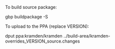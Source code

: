 To build source package:

  gbp buildpackage -S


To upload to the PPA (replace VERSION):

  dput ppa:kramden/kramden  ../build-area/kramden-overrides_VERSION_source.changes

